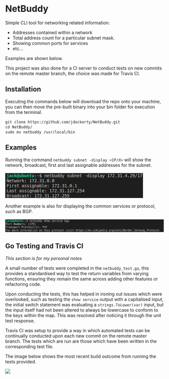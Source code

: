 # NetBuddy
Simple CLI tool for networking related information:
* Addresses contained within a network
* Total address count for a particular subnet mask.
* Showing common ports for services
* etc...

Examples are shown below.

This project was also done for a CI server to conduct tests on new commits on the remote master branch, the choice was made for Travis CI.

## Installation

Executing the commands below will download the repo onto your machine, you can then move the pre-built binary into your bin folder for execution from the terminal.

```
git clone https://github.com/jdockerty/NetBuddy.git
cd NetBuddy/
sudo mv netbuddy /usr/local/bin
```

## Examples

Running the command `netbuddy subnet -display <IP/X>` will show the network, broadcast, first and last assignable addresses for the subnet. <br><br>
<img src="https://github.com/jdockerty/NetBuddy/blob/master/READMEimages/displayExample.png">

Another example is also for displaying the common services or protocol, such as BGP. <br><br>
<img src="https://github.com/jdockerty/NetBuddy/blob/master/READMEimages/showBGPExample.png">


## Go Testing and Travis CI
_This section is for my personal notes_

A small number of tests were completed in the `netbuddy_test.go`, this provides a standardised way to test the return variables from varying functions, ensuring they remain the same across adding other features or refactoring code.

Upon conducting the tests, this has helped in ironing out issues which were overlooked, such as testing the `show service` output with a capitalised input, the initial switch statement was evaluating a `strings.ToLower(var)` input, but the input itself had not been altered to always be lowercase to conform to the keys within the map. This was resolved after noticing it through the unit test response.

Travis CI was setup to provide a way in which automated tests can be continually conducted upon each new commit on the remote master branch. The tests which are run are those which have been written in the corresponding test file.

The image below shows the most recent build outcome from running the tests provided.

<img src="https://travis-ci.com/jdockerty/NetBuddy.svg?token=xPjFq5JeCTp415MsJdAD&branch=master">
